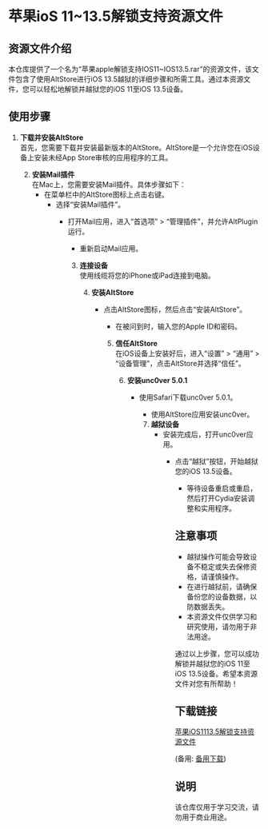 # 苹果ioS 11~13.5解锁支持资源文件

## 资源文件介绍

本仓库提供了一个名为“苹果apple解锁支持IOS11~IOS13.5.rar”的资源文件，该文件包含了使用AltStore进行iOS 13.5越狱的详细步骤和所需工具。通过本资源文件，您可以轻松地解锁并越狱您的iOS 11至iOS 13.5设备。

## 使用步骤

1. **下载并安装AltStore**  
   首先，您需要下载并安装最新版本的AltStore。AltStore是一个允许您在iOS设备上安装未经App Store审核的应用程序的工具。

   2. **安装Mail插件**  
      在Mac上，您需要安装Mail插件。具体步骤如下：
         - 在菜单栏中的AltStore图标上点击右键。
            - 选择“安装Mail插件”。
               - 打开Mail应用，进入“首选项” > “管理插件”，并允许AltPlugin运行。
                  - 重新启动Mail应用。

                  3. **连接设备**  
                     使用线缆将您的iPhone或iPad连接到电脑。

                     4. **安装AltStore**  
                        - 点击AltStore图标，然后点击“安装AltStore”。
                           - 在被问到时，输入您的Apple ID和密码。

                           5. **信任AltStore**  
                              在iOS设备上安装好后，进入“设置” > “通用” > “设备管理”，点击AltStore并选择“信任”。

                              6. **安装unc0ver 5.0.1**  
                                 - 使用Safari下载unc0ver 5.0.1。
                                    - 使用AltStore应用安装unc0ver。

                                    7. **越狱设备**  
                                       - 安装完成后，打开unc0ver应用。
                                          - 点击“越狱”按钮，开始越狱您的iOS 13.5设备。
                                             - 等待设备重启或重启，然后打开Cydia安装调整和实用程序。

                                             ## 注意事项

                                             - 越狱操作可能会导致设备不稳定或失去保修资格，请谨慎操作。
                                             - 在进行越狱前，请确保备份您的设备数据，以防数据丢失。
                                             - 本资源文件仅供学习和研究使用，请勿用于非法用途。

                                             通过以上步骤，您可以成功解锁并越狱您的iOS 11至iOS 13.5设备。希望本资源文件对您有所帮助！

                                             ## 下载链接
                                             [苹果iOS1113.5解锁支持资源文件](https://pan.quark.cn/s/911a75a32a73) 

                                             (备用: [备用下载](https://pan.baidu.com/s/1neLeHZKpPwaFSzcbFX1x0g?pwd=1234))

                                             ## 说明

                                             该仓库仅用于学习交流，请勿用于商业用途。
